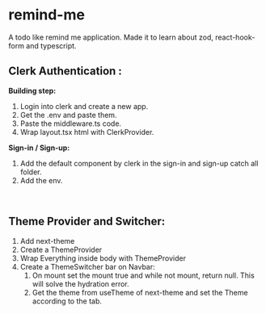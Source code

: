 # remind-me

A todo like remind me application. Made it to learn about zod, react-hook-form and typescript.

## Clerk Authentication :

**Building step:**

1. Login into clerk and create a new app.
2. Get the .env and paste them.
3. Paste the middleware.ts code.
4. Wrap layout.tsx html with ClerkProvider.

**Sign-in / Sign-up:**

1. Add the default component by clerk in the sign-in and sign-up catch all folder.
2. Add the env.

<br/>

## Theme Provider and Switcher:

1. Add next-theme
2. Create a ThemeProvider
3. Wrap Everything inside body with ThemeProvider
4. Create a ThemeSwitcher bar on Navbar:
   1. On mount set the mount true and while not mount, return null. This will solve the hydration error.
   2. Get the theme from useTheme of next-theme and set the Theme according to the tab.

<br/>
